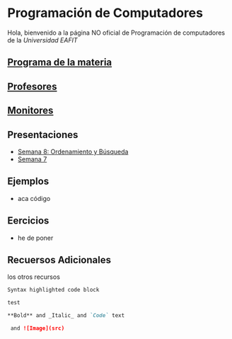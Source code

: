 # Programación de Computadores

Hola, bienvenido a la página NO oficial de Programación de computadores de la _Universidad EAFIT_

## [Programa de la materia](https://drive.google.com/open?id=0B0tZOopbjoslRHEzc1luZDZQZlE)



## [Profesores](profesores/profes.md)

## [Monitores](monitores.md)

## Presentaciones

  + [Semana 8: Ordenamiento y Búsqueda](presentaciones/s8.md)
  + [Semana 7](presentaciones/s7.md)


## Ejemplos
 + aca código


## Eercicios
  - he de poner

## Recuersos Adicionales
  los otros recursos

```markdown
Syntax highlighted code block

test

**Bold** and _Italic_ and `Code` text

 and ![Image](src)
```
